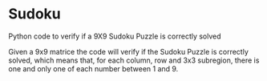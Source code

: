 # Sudoku
Python code to verify if a 9X9 Sudoku Puzzle is correctly solved

Given a 9x9 matrice the code will verify if the Sudoku Puzzle is correctly solved, which means that, for each column, row and 3x3 subregion, there is one and only one of each number between 1 and 9.
